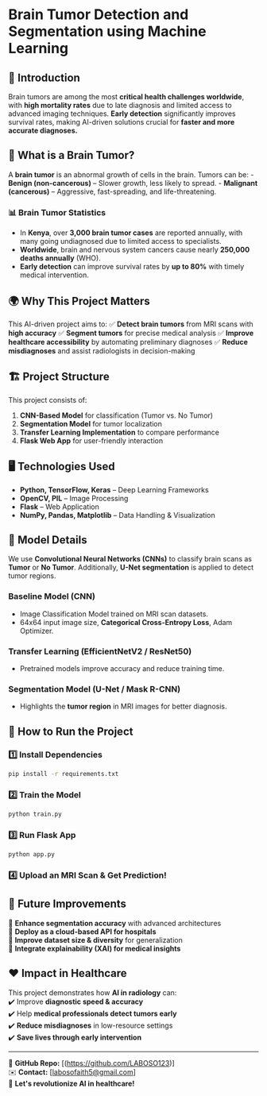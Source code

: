 # Brain Tumor Detection and Segmentation using Machine Learning

## 🚀 Introduction
Brain tumors are among the most **critical health challenges worldwide**, with **high mortality rates** due to late diagnosis and limited access to advanced imaging techniques. **Early detection** significantly improves survival rates, making AI-driven solutions crucial for **faster and more accurate diagnoses.**


## 🧠 What is a Brain Tumor?
A **brain tumor** is an abnormal growth of cells in the brain. Tumors can be:
    - **Benign (non-cancerous)** – Slower growth, less likely to spread.
    - **Malignant (cancerous)** – Aggressive, fast-spreading, and life-threatening.


### 📊 Brain Tumor Statistics
- In **Kenya**, over **3,000 brain tumor cases** are reported annually, with many going undiagnosed due to limited access to specialists.
- **Worldwide**, brain and nervous system cancers cause nearly **250,000 deaths annually** (WHO).
- **Early detection** can improve survival rates by **up to 80%** with timely medical intervention.

## 🌍 Why This Project Matters
This AI-driven project aims to:
✅ **Detect brain tumors** from MRI scans with **high accuracy**
✅ **Segment tumors** for precise medical analysis
✅ **Improve healthcare accessibility** by automating preliminary diagnoses
✅ **Reduce misdiagnoses** and assist radiologists in decision-making

## 🏗️ Project Structure
This project consists of:
1. **CNN-Based Model** for classification (Tumor vs. No Tumor)
2. **Segmentation Model** for tumor localization
3. **Transfer Learning Implementation** to compare performance
4. **Flask Web App** for user-friendly interaction

## 🖥️ Technologies Used
- **Python, TensorFlow, Keras** – Deep Learning Frameworks
- **OpenCV, PIL** – Image Processing
- **Flask** – Web Application
- **NumPy, Pandas, Matplotlib** – Data Handling & Visualization

## 🔬 Model Details
We use **Convolutional Neural Networks (CNNs)** to classify brain scans as **Tumor** or **No Tumor**. Additionally, **U-Net segmentation** is applied to detect tumor regions.

### **Baseline Model** (CNN)
- Image Classification Model trained on MRI scan datasets.
- 64x64 input image size, **Categorical Cross-Entropy Loss**, Adam Optimizer.

### **Transfer Learning (EfficientNetV2 / ResNet50)**
- Pretrained models improve accuracy and reduce training time.

### **Segmentation Model (U-Net / Mask R-CNN)**
- Highlights the **tumor region** in MRI images for better diagnosis.

## 🔧 How to Run the Project
### **1️⃣ Install Dependencies**
```bash
pip install -r requirements.txt
```

### **2️⃣ Train the Model**
```python
python train.py
```

### **3️⃣ Run Flask App**
```bash
python app.py
```

### **4️⃣ Upload an MRI Scan & Get Prediction!**

## 🚀 Future Improvements
🔹 **Enhance segmentation accuracy** with advanced architectures  
🔹 **Deploy as a cloud-based API for hospitals**  
🔹 **Improve dataset size & diversity** for generalization  
🔹 **Integrate explainability (XAI) for medical insights**

## ❤️ Impact in Healthcare
This project demonstrates how **AI in radiology** can:  
✔️ Improve **diagnostic speed & accuracy**  
✔️ Help **medical professionals detect tumors early**  
✔️ **Reduce misdiagnoses** in low-resource settings  
✔️ **Save lives through early intervention**

---
📌 **GitHub Repo:** [(https://github.com/LABOSO123)]  
✉️ **Contact:** [labosofaith5@gmail.com]  
🚀 **Let's revolutionize AI in healthcare!**

